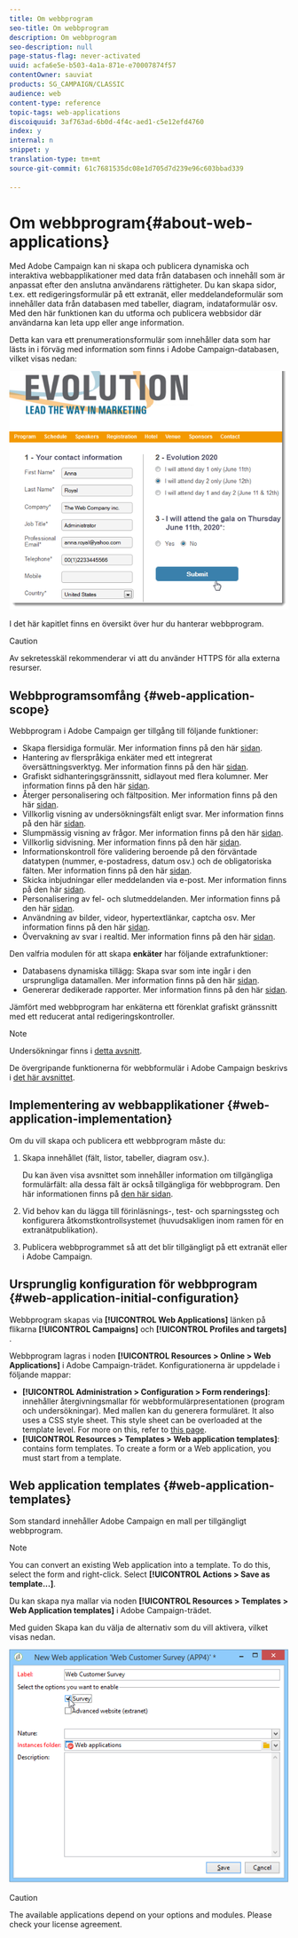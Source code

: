 ```yaml
---
title: Om webbprogram
seo-title: Om webbprogram
description: Om webbprogram
seo-description: null
page-status-flag: never-activated
uuid: acfa6e5e-b503-4a1a-871e-e70007874f57
contentOwner: sauviat
products: SG_CAMPAIGN/CLASSIC
audience: web
content-type: reference
topic-tags: web-applications
discoiquuid: 3af763ad-6b0d-4f4c-aed1-c5e12efd4760
index: y
internal: n
snippet: y
translation-type: tm+mt
source-git-commit: 61c7681535dc08e1d705d7d239e96c603bbad339

---
```



# Om webbprogram{#about-web-applications}

Med Adobe Campaign kan ni skapa och publicera dynamiska och interaktiva webbapplikationer med data från databasen och innehåll som är anpassat efter den anslutna användarens rättigheter. Du kan skapa sidor, t.ex. ett redigeringsformulär på ett extranät, eller meddelandeformulär som innehåller data från databasen med tabeller, diagram, indataformulär osv. Med den här funktionen kan du utforma och publicera webbsidor där användarna kan leta upp eller ange information.

Detta kan vara ett prenumerationsformulär som innehåller data som har lästs in i förväg med information som finns i Adobe Campaign-databasen, vilket visas nedan:

![](assets/webapp_form_sample.png)

I det här kapitlet finns en översikt över hur du hanterar webbprogram.

>[!CAUTION]
>
>Av sekretesskäl rekommenderar vi att du använder HTTPS för alla externa resurser.

## Webbprogramsomfång {#web-application-scope}

Webbprogram i Adobe Campaign ger tillgång till följande funktioner:

* Skapa flersidiga formulär. Mer information finns på den här [sidan](../../web/using/about-web-forms.md).
* Hantering av flerspråkiga enkäter med ett integrerat översättningsverktyg. Mer information finns på den här [sidan](../../web/using/translating-a-web-application.md).
* Grafiskt sidhanteringsgränssnitt, sidlayout med flera kolumner. Mer information finns på den här [sidan](../../web/using/designing-a-web-application.md).
* Återger personalisering och fältposition. Mer information finns på den här [sidan](../../web/using/editing-content.md#adding-personalization-content).
* Villkorlig visning av undersökningsfält enligt svar. Mer information finns på den här [sidan](../../web/using/form-rendering.md#defining-fields-conditional-display).
* Slumpmässig visning av frågor. Mer information finns på den här [sidan](../../web/using/building-a-survey.md#adding-questions).
* Villkorlig sidvisning. Mer information finns på den här [sidan](../../web/using/defining-web-forms-page-sequencing.md#conditional-page-display).
* Informationskontroll före validering beroende på den förväntade datatypen (nummer, e-postadress, datum osv.) och de obligatoriska fälten. Mer information finns på den här [sidan](../../web/using/form-rendering.md#defining-control-settings).
* Skicka inbjudningar eller meddelanden via e-post. Mer information finns på den här [sidan](../../web/using/publishing-a-web-form.md#delivering-a-form-via-email).
* Personalisering av fel- och slutmeddelanden. Mer information finns på den här [sidan](../../web/using/defining-web-forms-properties.md#setting-up-an-error-page).
* Användning av bilder, videor, hypertextlänkar, captcha osv. Mer information finns på den här [sidan](../../web/using/editing-content.md).
* Övervakning av svar i realtid. Mer information finns på den här [sidan](../../web/using/publish--track-and-use-collected-data.md#response-tracking).

Den valfria modulen för att skapa **enkäter** har följande extrafunktioner:

* Databasens dynamiska tillägg: Skapa svar som inte ingår i den ursprungliga datamallen. Mer information finns på den här [sidan](../../web/using/managing-answers.md#storing-collected-answers).
* Genererar dedikerade rapporter. Mer information finns på den här [sidan](../../web/using/publish--track-and-use-collected-data.md#reports-on-surveys).

Jämfört med webbprogram har enkäterna ett förenklat grafiskt gränssnitt med ett reducerat antal redigeringskontroller.

>[!NOTE]
>
>Undersökningar finns i [detta avsnitt](../../web/using/about-surveys.md).
>
>De övergripande funktionerna för webbformulär i Adobe Campaign beskrivs i [det här avsnittet](../../web/using/about-web-forms.md).

## Implementering av webbapplikationer {#web-application-implementation}

Om du vill skapa och publicera ett webbprogram måste du:

1. Skapa innehållet (fält, listor, tabeller, diagram osv.).

   Du kan även visa avsnittet som innehåller information om tillgängliga formulärfält: alla dessa fält är också tillgängliga för webbprogram. Den här informationen finns på [den här sidan](../../web/using/adding-fields-to-a-web-form.md).

1. Vid behov kan du lägga till förinläsnings-, test- och sparningssteg och konfigurera åtkomstkontrollsystemet (huvudsakligen inom ramen för en extranätpublikation).
1. Publicera webbprogrammet så att det blir tillgängligt på ett extranät eller i Adobe Campaign.

## Ursprunglig konfiguration för webbprogram {#web-application-initial-configuration}

Webbprogram skapas via **[!UICONTROL Web Applications]** länken på flikarna **[!UICONTROL Campaigns]** och **[!UICONTROL Profiles and targets]** .

Webbprogram lagras i noden **[!UICONTROL Resources > Online > Web Applications]** i Adobe Campaign-trädet. Konfigurationerna är uppdelade i följande mappar:

* **[!UICONTROL Administration > Configuration > Form renderings]**: innehåller återgivningsmallar för webbformulärpresentationen (program och undersökningar). Med mallen kan du generera formuläret. It also uses a CSS style sheet. This style sheet can be overloaded at the template level. For more on this, refer to [this page](../../web/using/form-rendering.md#selecting-the-form-rendering-template).
* **[!UICONTROL Resources > Templates > Web application templates]**: contains form templates. To create a form or a Web application, you must start from a template.

## Web application templates {#web-application-templates}

Som standard innehåller Adobe Campaign en mall per tillgängligt webbprogram.

>[!NOTE]
>
>You can convert an existing Web application into a template. To do this, select the form and right-click. Select **[!UICONTROL Actions > Save as template...]**.

Du kan skapa nya mallar via noden **[!UICONTROL Resources > Templates > Web Application templates]** i Adobe Campaign-trädet.

Med guiden Skapa kan du välja de alternativ som du vill aktivera, vilket visas nedan.

![](assets/webapp_create_template.png)

>[!CAUTION]
>
>The available applications depend on your options and modules. Please check your license agreement.

